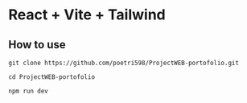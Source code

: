 # React + Vite + Tailwind

## How to use

```
git clone https://github.com/poetri598/ProjectWEB-portofolio.git
```

```
cd ProjectWEB-portofolio
```

```
npm run dev
```
